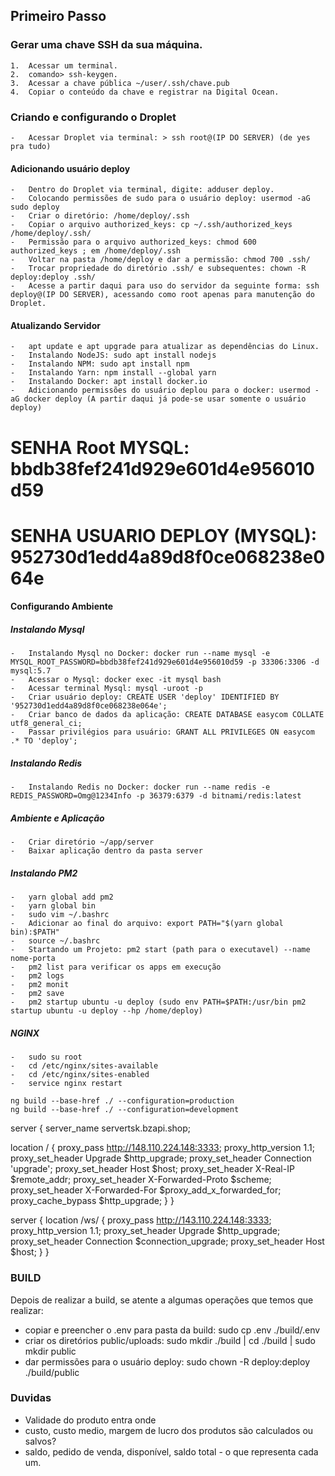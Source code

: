 ## Primeiro Passo

###   Gerar uma chave SSH da sua máquina.
    1.  Acessar um terminal.
    2.  comando> ssh-keygen.
    3.  Acessar a chave pública ~/user/.ssh/chave.pub
    4.  Copiar o conteúdo da chave e registrar na Digital Ocean.

###   Criando e configurando o Droplet
    -   Acessar Droplet via terminal: > ssh root@(IP DO SERVER) (de yes pra tudo)

####    Adicionando usuário deploy
    -   Dentro do Droplet via terminal, digite: adduser deploy.
    -   Colocando permissões de sudo para o usuário deploy: usermod -aG sudo deploy
    -   Criar o diretório: /home/deploy/.ssh
    -   Copiar o arquivo authorized_keys: cp ~/.ssh/authorized_keys /home/deploy/.ssh/
    -   Permissão para o arquivo authorized_keys: chmod 600 authorized_keys ; em /home/deploy/.ssh
    -   Voltar na pasta /home/deploy e dar a permissão: chmod 700 .ssh/
    -   Trocar propriedade do diretório .ssh/ e subsequentes: chown -R deploy:deploy .ssh/
    -   Acesse a partir daqui para uso do servidor da seguinte forma: ssh deploy@(IP DO SERVER), acessando como root apenas para manutenção do Droplet.

####    Atualizando Servidor
    -   apt update e apt upgrade para atualizar as dependências do Linux.
    -   Instalando NodeJS: sudo apt install nodejs
    -   Instalando NPM: sudo apt install npm
    -   Instalando Yarn: npm install --global yarn
    -   Instalando Docker: apt install docker.io
    -   Adicionando permissões do usuário deplou para o docker: usermod -aG docker deploy (A partir daqui já pode-se usar somente o usuário deploy)

# SENHA Root MYSQL: bbdb38fef241d929e601d4e956010d59
# SENHA USUARIO DEPLOY (MYSQL): 952730d1edd4a89d8f0ce068238e064e

####    Configurando Ambiente 
#####   Instalando Mysql
    -   Instalando Mysql no Docker: docker run --name mysql -e MYSQL_ROOT_PASSWORD=bbdb38fef241d929e601d4e956010d59 -p 33306:3306 -d mysql:5.7
    -   Acessar o Mysql: docker exec -it mysql bash
    -   Acessar terminal Mysql: mysql -uroot -p
    -   Criar usuário deploy: CREATE USER 'deploy' IDENTIFIED BY '952730d1edd4a89d8f0ce068238e064e';
    -   Criar banco de dados da aplicação: CREATE DATABASE easycom COLLATE utf8_general_ci;
    -   Passar privilégios para usuário: GRANT ALL PRIVILEGES ON easycom .* TO 'deploy';

#####   Instalando Redis
    -   Instalando Redis no Docker: docker run --name redis -e REDIS_PASSWORD=Omg@1234Info -p 36379:6379 -d bitnami/redis:latest

#####   Ambiente e Aplicação
    -   Criar diretório ~/app/server
    -   Baixar aplicação dentro da pasta server


#####   Instalando PM2
    -   yarn global add pm2
    -   yarn global bin
    -   sudo vim ~/.bashrc
    -   Adicionar ao final do arquivo: export PATH="$(yarn global bin):$PATH"
    -   source ~/.bashrc
    -   Startando um Projeto: pm2 start (path para o executavel) --name nome-porta
    -   pm2 list para verificar os apps em execução
    -   pm2 logs
    -   pm2 monit
    -   pm2 save
    -   pm2 startup ubuntu -u deploy (sudo env PATH=$PATH:/usr/bin pm2 startup ubuntu -u deploy --hp /home/deploy)

#####   NGINX
    -   sudo su root
    -   cd /etc/nginx/sites-available
    -   cd /etc/nginx/sites-enabled
    -   service nginx restart

    ng build --base-href ./ --configuration=production
    ng build --base-href ./ --configuration=development

server {
  server_name servertsk.bzapi.shop;

  location / {
    proxy_pass http://148.110.224.148:3333;
    proxy_http_version 1.1;
    proxy_set_header Upgrade $http_upgrade;
    proxy_set_header Connection 'upgrade';
    proxy_set_header Host $host;
    proxy_set_header X-Real-IP $remote_addr;
    proxy_set_header X-Forwarded-Proto $scheme;
    proxy_set_header X-Forwarded-For $proxy_add_x_forwarded_for;
    proxy_cache_bypass $http_upgrade;
  }
}

server {
  location /ws/ {
    proxy_pass http://143.110.224.148:3333;
    proxy_http_version 1.1;
    proxy_set_header Upgrade $http_upgrade;
    proxy_set_header Connection $connection_upgrade;
    proxy_set_header Host $host;
  }
}

### BUILD

Depois de realizar a build, se atente a algumas operações que temos que realizar:

  - copiar e preencher o .env para pasta da build:  sudo cp .env ./build/.env
  - criar os diretórios public/uploads: sudo mkdir ./build | cd ./build | sudo mkdir public
  - dar permissões para o usuário deploy: sudo chown -R deploy:deploy ./build/public

### Duvidas
  - Validade do produto entra onde
  - custo, custo medio, margem de lucro dos produtos são calculados ou salvos?
  - saldo, pedido de venda, disponível, saldo total - o que representa cada um.

